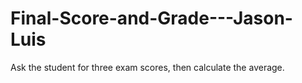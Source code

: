 # Final-Score-and-Grade---Jason-Luis
Ask the student for three exam scores, then calculate the average. 
